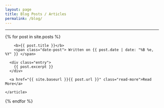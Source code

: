 ```yaml
---
layout: page
title: Blog Posts / Articles
permalink: /blog/
---
```

<hr>
<div class="posts">
  {% for post in site.posts %}
    <article class="post">

    	<b>{{ post.title }}</b> 
    	<span class="date-post"> Written on {{ post.date | date: "%B %e, %Y" }} </span>
     
      <div class="entry">
        {{ post.excerpt }}
      </div>

      <a href="{{ site.baseurl }}{{ post.url }}" class="read-more">Read More</a>

    </article>
  {% endfor %}
</div>